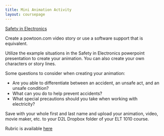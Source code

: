 ```yaml
---
title: Mini Animation Activity
layout: coursepage
---
```


[Safety in Electronics](/resources/Safety-in-electronics.pptx)

Create a powtoon.com video story or use a software support that is equivalent.  

Utilize the example situations in the Safety in Electronics powerpoint presentation to create your animation. You can also create your own characters or story lines.

Some questions to consider when creating your animation: 

- Are you able to differentiate between an accident, an unsafe act, and an unsafe condition? 
- What can you do to help prevent accidents? 
- What special precautions should you take when working with electricity?

Save with your whole first and last name and upload your animation, video, movie maker, etc. to your D2L Dropbox folder of your ELT 1010 course.

Rubric is available [here](/resources/Safety-in-electronics-rubric.pdf)
